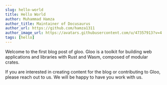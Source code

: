 ```yaml
---
slug: hello-world
title: Hello World
author: Muhammad Hamza
author_title: Maintainer of Docusaurus
author_url: https://github.com/hamza1311
author_image_url: https://avatars.githubusercontent.com/u/47357913?v=4
tags: [hello]
---
```


Welcome to the first blog post of gloo. Gloo is a toolkit for building web applications and libraries with Rust and Wasm, 
composed of modular crates.

If you are interested in creating content for the blog or contributing to Gloo, please reach out to us. 
We will be happy to have you work with us.
